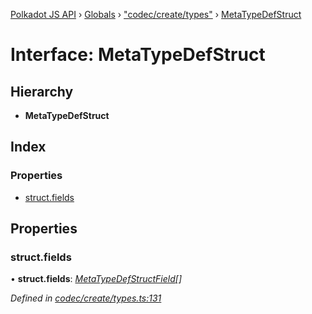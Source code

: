 [Polkadot JS API](../README.md) › [Globals](../globals.md) › ["codec/create/types"](../modules/_codec_create_types_.md) › [MetaTypeDefStruct](_codec_create_types_.metatypedefstruct.md)

# Interface: MetaTypeDefStruct

## Hierarchy

* **MetaTypeDefStruct**

## Index

### Properties

* [struct.fields](_codec_create_types_.metatypedefstruct.md#struct.fields)

## Properties

###  struct.fields

• **struct.fields**: *[MetaTypeDefStructField](_codec_create_types_.metatypedefstructfield.md)[]*

*Defined in [codec/create/types.ts:131](https://github.com/polkadot-js/api/blob/f080d6ed1c/packages/types/src/codec/create/types.ts#L131)*

